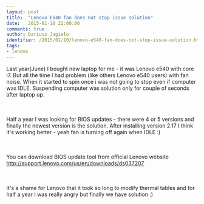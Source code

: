 ```yaml
---
layout: post
title:  "Lenovo E540 fan does not stop issue solution"
date:   2015-01-10 22:00:00
comments: true
author: Dariusz Jagieło
identifier: /2015/01/10/lenovo-e540-fan-does-not-stop-issue-solution.html
tags:
- lenovo
---
```


Last year(June) I bought new laptop for me - it was Lenovo e540 with core i7. But all the time I had problem (like others Lenovo e540 users) with fan noise. When it started to spin once i was not going to stop even if computer was IDLE. Suspending computer was solution only for couple of seconds after laptop up. 
<!-- more -->
<br /><br />Half a year I was looking for BIOS updates - there were 4 or 5 versions and finally the newest version is the solution. After installing version 2.17 I think it's working better - yeah fan is turning off again when IDLE :) 

<br /><br />
You can download BIOS update tool from official Lenovo website <a href="http://support.lenovo.com/us/en/downloads/ds037207">http://support.lenovo.com/us/en/downloads/ds037207</a>

<br /><br />
It's a shame for Lenovo that it took so long to modify thermal tables and for half a year I was really angry but finally we have solution :)

